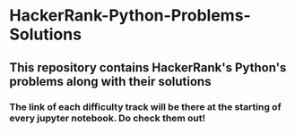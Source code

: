 # HackerRank-Python-Problems-Solutions
## This repository contains HackerRank's Python's problems along with their solutions

### The link of each difficulty track will be there at the starting of every jupyter notebook. Do check them out!
